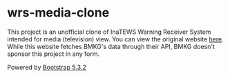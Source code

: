 # wrs-media-clone
This project is an unofficial clone of InaTEWS Warning Receiver System intended for media (television) view. You can view the original website [here](https://inatews.bmkg.go.id/wrs/media/index.html). While this website fetches BMKG's data through their API, BMKG doesn't sponsor this project in any form.

Powered by [Bootstrap 5.3.2](https://github.com/twbs/bootstrap/releases/tag/v5.3.2)
